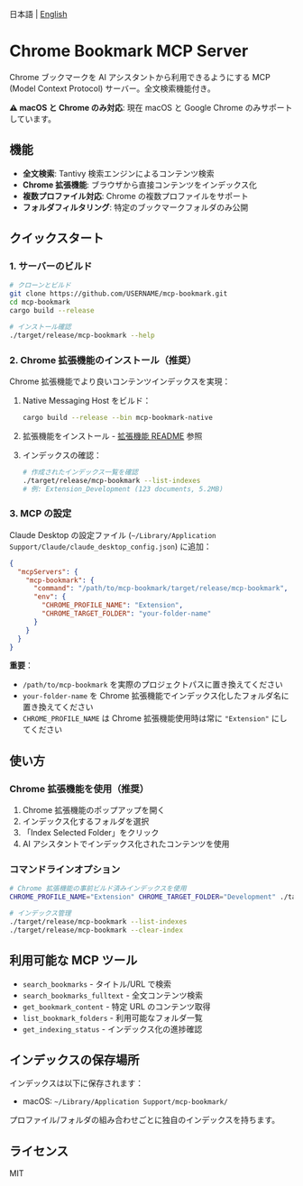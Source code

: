 日本語 | [English](README.md)

# Chrome Bookmark MCP Server

Chrome ブックマークを AI アシスタントから利用できるようにする MCP (Model Context Protocol) サーバー。全文検索機能付き。

**⚠️ macOS と Chrome のみ対応**: 現在 macOS と Google Chrome のみサポートしています。

## 機能

- **全文検索**: Tantivy 検索エンジンによるコンテンツ検索
- **Chrome 拡張機能**: ブラウザから直接コンテンツをインデックス化
- **複数プロファイル対応**: Chrome の複数プロファイルをサポート
- **フォルダフィルタリング**: 特定のブックマークフォルダのみ公開

## クイックスタート

### 1. サーバーのビルド

```bash
# クローンとビルド
git clone https://github.com/USERNAME/mcp-bookmark.git
cd mcp-bookmark
cargo build --release

# インストール確認
./target/release/mcp-bookmark --help
```

### 2. Chrome 拡張機能のインストール（推奨）

Chrome 拡張機能でより良いコンテンツインデックスを実現：

1. Native Messaging Host をビルド：
   ```bash
   cargo build --release --bin mcp-bookmark-native
   ```

2. 拡張機能をインストール - [拡張機能 README](bookmark-indexer-extension/README.md) 参照

3. インデックスの確認：
   ```bash
   # 作成されたインデックス一覧を確認
   ./target/release/mcp-bookmark --list-indexes
   # 例: Extension_Development (123 documents, 5.2MB)
   ```

### 3. MCP の設定

Claude Desktop の設定ファイル (`~/Library/Application Support/Claude/claude_desktop_config.json`) に追加：

```json
{
  "mcpServers": {
    "mcp-bookmark": {
      "command": "/path/to/mcp-bookmark/target/release/mcp-bookmark",
      "env": {
        "CHROME_PROFILE_NAME": "Extension",
        "CHROME_TARGET_FOLDER": "your-folder-name"
      }
    }
  }
}
```

**重要**：
- `/path/to/mcp-bookmark` を実際のプロジェクトパスに置き換えてください
- `your-folder-name` を Chrome 拡張機能でインデックス化したフォルダ名に置き換えてください
- `CHROME_PROFILE_NAME` は Chrome 拡張機能使用時は常に `"Extension"` にしてください

## 使い方

### Chrome 拡張機能を使用（推奨）

1. Chrome 拡張機能のポップアップを開く
2. インデックス化するフォルダを選択
3. 「Index Selected Folder」をクリック
4. AI アシスタントでインデックス化されたコンテンツを使用

### コマンドラインオプション

```bash
# Chrome 拡張機能の事前ビルド済みインデックスを使用
CHROME_PROFILE_NAME="Extension" CHROME_TARGET_FOLDER="Development" ./target/release/mcp-bookmark

# インデックス管理
./target/release/mcp-bookmark --list-indexes
./target/release/mcp-bookmark --clear-index
```

## 利用可能な MCP ツール

- `search_bookmarks` - タイトル/URL で検索
- `search_bookmarks_fulltext` - 全文コンテンツ検索
- `get_bookmark_content` - 特定 URL のコンテンツ取得
- `list_bookmark_folders` - 利用可能なフォルダ一覧
- `get_indexing_status` - インデックス化の進捗確認

## インデックスの保存場所

インデックスは以下に保存されます：
- macOS: `~/Library/Application Support/mcp-bookmark/`

プロファイル/フォルダの組み合わせごとに独自のインデックスを持ちます。

## ライセンス

MIT